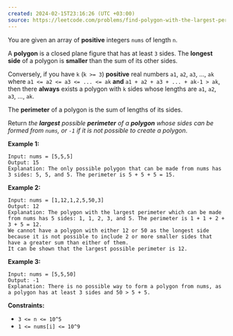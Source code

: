 ```yaml
---
created: 2024-02-15T23:16:26 (UTC +03:00)
source: https://leetcode.com/problems/find-polygon-with-the-largest-perimeter/description/?envType=daily-question&envId=2024-02-15
---
```

You are given an array of **positive** integers `nums` of length `n`.

A **polygon** is a closed plane figure that has at least `3` sides. The **longest side** of a polygon is **smaller** than the sum of its other sides.

Conversely, if you have `k` (`k >= 3`) **positive** real numbers `a1`, `a2`, `a3`, ..., `ak` where `a1 <= a2 <= a3 <= ... <= ak` **and** `a1 + a2 + a3 + ... + ak-1 > ak`, then there **always** exists a polygon with `k` sides whose lengths are `a1`, `a2`, `a3`, ..., `ak`.

The **perimeter** of a polygon is the sum of lengths of its sides.

Return _the **largest** possible **perimeter** of a **polygon** whose sides can be formed from `nums`, or `-1` if it is not possible to create a polygon_.


**Example 1:**

```
Input: nums = [5,5,5]
Output: 15
Explanation: The only possible polygon that can be made from nums has 3 sides: 5, 5, and 5. The perimeter is 5 + 5 + 5 = 15.
```


**Example 2:**

```
Input: nums = [1,12,1,2,5,50,3]
Output: 12
Explanation: The polygon with the largest perimeter which can be made from nums has 5 sides: 1, 1, 2, 3, and 5. The perimeter is 1 + 1 + 2 + 3 + 5 = 12.
We cannot have a polygon with either 12 or 50 as the longest side because it is not possible to include 2 or more smaller sides that have a greater sum than either of them.
It can be shown that the largest possible perimeter is 12.
```


**Example 3:**

```
Input: nums = [5,5,50]
Output: -1
Explanation: There is no possible way to form a polygon from nums, as a polygon has at least 3 sides and 50 > 5 + 5.
```

**Constraints:**

- `3 <= n <= 10^5`
- `1 <= nums[i] <= 10^9`